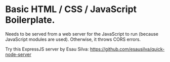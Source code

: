 # Basic HTML / CSS / JavaScript Boilerplate.

Needs to be served from a web server for the JavaScript to run (because JavaScript modules are used).
Otherwise, it throws CORS errors.

Try this ExpressJS server by Esau Silva:
https://github.com/esausilva/quick-node-server
